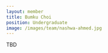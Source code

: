 ```yaml
---
layout: member
title: Bumku Choi
position: Undergraduate
image: /images/team/nashwa-ahmed.jpg
---
```


TBD
